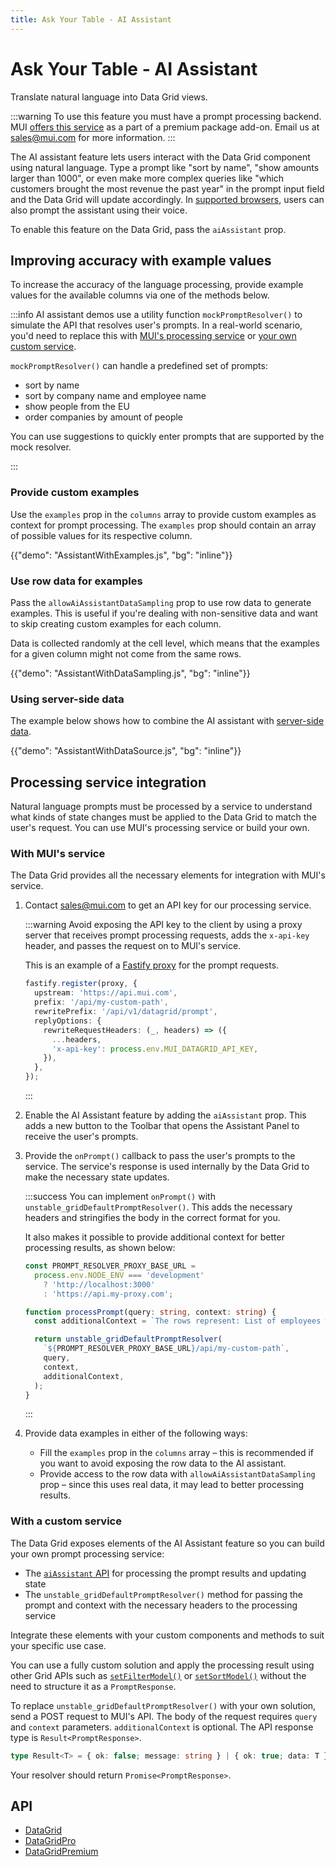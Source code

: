 ```yaml
---
title: Ask Your Table - AI Assistant
---
```


# Ask Your Table - AI Assistant [<span class="plan-premium"></span>](/x/introduction/licensing/#premium-plan 'Premium plan')

<p class="description">Translate natural language into Data Grid views.</p>

:::warning
To use this feature you must have a prompt processing backend.
MUI [offers this service](/x/react-data-grid/ai-assistant/#with-muis-service) as a part of a premium package add-on.
Email us at [sales@mui.com](mailto:sales@mui.com) for more information.
:::

The AI assistant feature lets users interact with the Data Grid component using natural language.
Type a prompt like "sort by name", "show amounts larger than 1000", or even make more complex queries like "which customers brought the most revenue the past year" in the prompt input field and the Data Grid will update accordingly.
In [supported browsers](https://developer.mozilla.org/en-US/docs/Web/API/SpeechRecognition#browser_compatibility), users can also prompt the assistant using their voice.

To enable this feature on the Data Grid, pass the `aiAssistant` prop.

## Improving accuracy with example values

To increase the accuracy of the language processing, provide example values for the available columns via one of the methods below.

:::info
AI assistant demos use a utility function `mockPromptResolver()` to simulate the API that resolves user's prompts.
In a real-world scenario, you'd need to replace this with [MUI's processing service](/x/react-data-grid/ai-assistant/#with-muis-service) or [your own custom service](/x/react-data-grid/ai-assistant/#with-a-custom-service).

`mockPromptResolver()` can handle a predefined set of prompts:

- sort by name
- sort by company name and employee name
- show people from the EU
- order companies by amount of people

You can use suggestions to quickly enter prompts that are supported by the mock resolver.

:::

### Provide custom examples

Use the `examples` prop in the `columns` array to provide custom examples as context for prompt processing.
The `examples` prop should contain an array of possible values for its respective column.

{{"demo": "AssistantWithExamples.js", "bg": "inline"}}

### Use row data for examples

Pass the `allowAiAssistantDataSampling` prop to use row data to generate examples.
This is useful if you're dealing with non-sensitive data and want to skip creating custom examples for each column.

Data is collected randomly at the cell level, which means that the examples for a given column might not come from the same rows.

{{"demo": "AssistantWithDataSampling.js", "bg": "inline"}}

### Using server-side data

The example below shows how to combine the AI assistant with [server-side data](/x/react-data-grid/server-side-data/).

{{"demo": "AssistantWithDataSource.js", "bg": "inline"}}

## Processing service integration

Natural language prompts must be processed by a service to understand what kinds of state changes must be applied to the Data Grid to match the user's request.
You can use MUI's processing service or build your own.

### With MUI's service

The Data Grid provides all the necessary elements for integration with MUI's service.

1. Contact [sales@mui.com](mailto:sales@mui.com) to get an API key for our processing service.

   :::warning
   Avoid exposing the API key to the client by using a proxy server that receives prompt processing requests, adds the `x-api-key` header, and passes the request on to MUI's service.

   This is an example of a [Fastify proxy](https://www.npmjs.com/package/@fastify/http-proxy) for the prompt requests.

   ```ts
   fastify.register(proxy, {
     upstream: 'https://api.mui.com',
     prefix: '/api/my-custom-path',
     rewritePrefix: '/api/v1/datagrid/prompt',
     replyOptions: {
       rewriteRequestHeaders: (_, headers) => ({
         ...headers,
         'x-api-key': process.env.MUI_DATAGRID_API_KEY,
       }),
     },
   });
   ```

   :::

2. Enable the AI Assistant feature by adding the `aiAssistant` prop.
   This adds a new button to the Toolbar that opens the Assistant Panel to receive the user's prompts.
3. Provide the `onPrompt()` callback to pass the user's prompts to the service.
   The service's response is used internally by the Data Grid to make the necessary state updates.

   :::success
   You can implement `onPrompt()` with `unstable_gridDefaultPromptResolver()`.
   This adds the necessary headers and stringifies the body in the correct format for you.

   It also makes it possible to provide additional context for better processing results, as shown below:

   ```ts
   const PROMPT_RESOLVER_PROXY_BASE_URL =
     process.env.NODE_ENV === 'development'
       ? 'http://localhost:3000'
       : 'https://api.my-proxy.com';

   function processPrompt(query: string, context: string) {
     const additionalContext = `The rows represent: List of employees with their company, position and start date`;

     return unstable_gridDefaultPromptResolver(
       `${PROMPT_RESOLVER_PROXY_BASE_URL}/api/my-custom-path`,
       query,
       context,
       additionalContext,
     );
   }
   ```

   :::

4. Provide data examples in either of the following ways:
   - Fill the `examples` prop in the `columns` array – this is recommended if you want to avoid exposing the row data to the AI assistant.
   - Provide access to the row data with `allowAiAssistantDataSampling` prop – since this uses real data, it may lead to better processing results.

### With a custom service

The Data Grid exposes elements of the AI Assistant feature so you can build your own prompt processing service:

- The [`aiAssistant` API](/x/api/data-grid/grid-api/#grid-api-prop-aiAssistant) for processing the prompt results and updating state
- The `unstable_gridDefaultPromptResolver()` method for passing the prompt and context with the necessary headers to the processing service

Integrate these elements with your custom components and methods to suit your specific use case.

You can use a fully custom solution and apply the processing result using other Grid APIs such as [`setFilterModel()`](/x/api/data-grid/grid-api/#grid-api-prop-setFilterModel) or [`setSortModel()`](/x/api/data-grid/grid-api/#grid-api-prop-setSortModel) without the need to structure it as a `PromptResponse`.

To replace `unstable_gridDefaultPromptResolver()` with your own solution, send a POST request to MUI's API.
The body of the request requires `query` and `context` parameters.
`additionalContext` is optional.
The API response type is `Result<PromptResponse>`.

```ts
type Result<T> = { ok: false; message: string } | { ok: true; data: T };
```

Your resolver should return `Promise<PromptResponse>`.

## API

- [DataGrid](/x/api/data-grid/data-grid/)
- [DataGridPro](/x/api/data-grid/data-grid-pro/)
- [DataGridPremium](/x/api/data-grid/data-grid-premium/)
